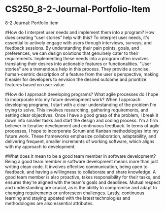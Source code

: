 # CS250_8-2-Journal-Portfolio-Item
8-2 Journal: Portfolio Item

#How do I interpret user needs and implement them into a program? How does creating “user stories” help with this?
To interpret user needs, it's essential to actively engage with users through interviews, surveys, and feedback sessions. By understanding their pain points, goals, and preferences, we can design solutions that genuinely cater to their requirements. Implementing these needs into a program often involves translating their desires into actionable features or functionalities. "User stories" are a tremendous help in this process. They provide a concise, human-centric description of a feature from the user's perspective, making it easier for developers to envision the desired outcome and prioritize features based on user value.

#How do I approach developing programs? What agile processes do I hope to incorporate into my future development work?
When I approach developing programs, I start with a clear understanding of the problem I'm trying to solve. This involves researching, gathering requirements, and setting clear objectives. Once I have a good grasp of the problem, I break it down into smaller tasks and start the design and coding process. I'm a firm believer in iterative development and continuous feedback. In terms of agile processes, I hope to incorporate Scrum and Kanban methodologies into my future work. These frameworks emphasize collaboration, adaptability, and delivering frequent, smaller increments of working software, which aligns with my approach to development.

#What does it mean to be a good team member in software development?
Being a good team member in software development means more than just writing clean code. It involves effective communication, being open to feedback, and having a willingness to collaborate and share knowledge. A good team member is also proactive, takes responsibility for their tasks, and ensures they're aligned with the team's goals and deadlines. Mutual respect and understanding are crucial, as is the ability to compromise and adapt to changing requirements or unforeseen challenges. Lastly, continuous learning and staying updated with the latest technologies and methodologies are also essential attributes.
